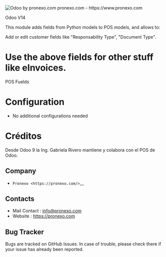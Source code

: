 <img alt="Odoo by pronexo.com" src="https://raw.githubusercontent.com/pronexo-argentina/odoo_pos_addons/14.0/pos_l10n_ar_identification/static/description/ProNexo_Logo2021.png" />
pronexo.com - https://www.pronexo.com 

Odoo V14

This module adds fields from Python models to POS models, and allows to:

Add or edit customer fields like "Responsability Type", "Document Type".

Use the above fields for other stuff like eInvoices.
=====================
POS Fuelds

Configuration
=============
* No additional configurations needed

Créditos
========
Desde Odoo 9 la Ing. Gabriela Rivero mantiene y colabora con el POS de Odoo. 

Company
-------
* `Pronexo <https://pronexo.com/>`__


Contacts
--------
* Mail Contact : info@pronexo.com
* Website : https://pronexo.com

Bug Tracker
-----------
Bugs are tracked on GitHub Issues. In case of trouble, please check there if your issue has already been reported.
